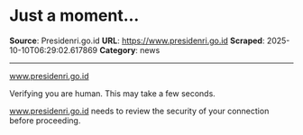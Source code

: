 # Just a moment...

**Source**: Presidenri.go.id
**URL**: https://www.presidenri.go.id
**Scraped**: 2025-10-10T06:29:02.617869
**Category**: news

---

www.presidenri.go.id

Verifying you are human. This may take a few seconds.

www.presidenri.go.id needs to review the security of your connection before proceeding.

